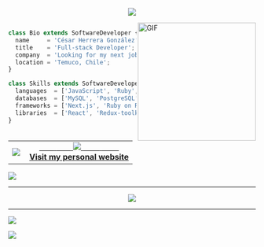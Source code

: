 <p align="center">
  <img src="https://media.tenor.com/qJ5evVs-_uUAAAAC/coding.gif"/>
</p>

<img align="right" alt="GIF" height="240px" src="https://media.giphy.com/media/du3J3cXyzhj75IOgvA/giphy.gif" />

```js

class Bio extends SoftwareDeveloper {
  name     = 'César Herrera González';
  title    = 'Full-stack Developer';
  company  = 'Looking for my next job!';
  location = 'Temuco, Chile';
}

class Skills extends SoftwareDeveloper {
  languages  = ['JavaScript', 'Ruby', 'C++'];
  databases  = ['MySQL', 'PostgreSQL', 'MongoDB'];
  frameworks = ['Next.js', 'Ruby on Rails', 'Vue.js'];
  libraries  = ['React', 'Redux-toolkit'];
}
```
<table align="center" width="100%"  border="0" cellpadding="0" cellspacing="0">
  <tr>
    <td align="center">
      <img align="left" src="https://github-readme-stats.vercel.app/api?username=CesarHerr&show_icons=true&theme=dracula" />
    </td>
    <td align="center">
      <a href="https://cesarherr.github.io/portfolio/">
        <span>&nbsp;&nbsp;&nbsp;&nbsp;&nbsp;&nbsp;&nbsp;</span>
        <span>&nbsp;&nbsp;&nbsp;&nbsp;&nbsp;&nbsp;&nbsp;</span>
        <img src="https://github.com/CesarHerr/CesarHerr/blob/master/globe.gif?raw=true" />
        <span>&nbsp;&nbsp;&nbsp;&nbsp;&nbsp;&nbsp;&nbsp;&nbsp;</span>
        <span>&nbsp;&nbsp;&nbsp;&nbsp;&nbsp;&nbsp;&nbsp;&nbsp;</span>
        <br>
        <strong>Visit my personal website </strong>
    </td>
  </tr>
</table>

![](https://github-profile-trophy.vercel.app/?username=CesarHerr&theme=matrix&no-frame=false&no-bg=false&margin-w=4)

---
  <div align="center">
   <a href="https://github.com/CesarHerr">
     <img src="https://github-readme-stats.vercel.app/api/top-langs/?username=CesarHerr&theme=radical&hide=glsl,python" />
   </a>
  </div>
  
---
![](https://quotes-github-readme.vercel.app/api?type=horizontal&theme=radical)

[![](https://visitcount.itsvg.in/api?id=CesarHerr&label=Profile%20Views&color=6&icon=5&pretty=true)](https://visitcount.itsvg.in)
